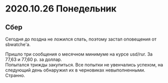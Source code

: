 # 2020.10.26 Понедельник
## Сбер
Сегодня до поздна не ложился спать, поэтому застал оповещения от sbwatche'а.

Пришло три сообщения о месячном минимуме на курсе usd/rur. За 77,63 и 77,60 р. за доллар.   
Попытался трижды закупиться. Все попытки не увенчались успехом, на следующий день обнаружил их в черновиках невыполненными. Странно.